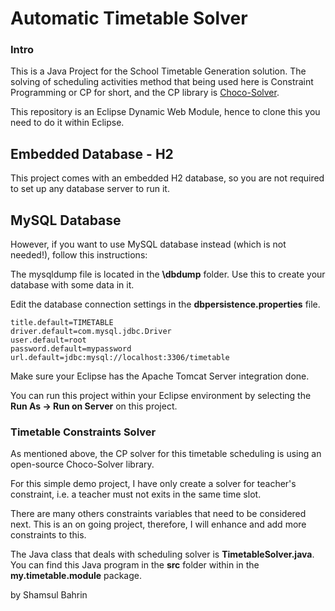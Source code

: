 # Automatic Timetable Solver

### Intro ###

This is a Java Project for the School Timetable Generation solution.  The solving of scheduling activities method that being used here is Constraint Programming or CP for short, and the CP library is <a href="https://github.com/chocoteam/choco-solver">Choco-Solver</a>.


This repository is an Eclipse Dynamic Web Module, hence to clone this you need to do it within Eclipse.


## Embedded Database - H2 ##

This project comes with an embedded H2 database, so you are not required to set up any database server to run it.


## MySQL Database ##

However, if you want to use MySQL database instead (which is not needed!), follow this instructions:

The mysqldump file is located in the <b>\dbdump</b> folder.  Use this to create your database with some data in it.

Edit the database connection settings in the <b>dbpersistence.properties</b> file.

```
title.default=TIMETABLE
driver.default=com.mysql.jdbc.Driver
user.default=root
password.default=mypassword
url.default=jdbc:mysql://localhost:3306/timetable
```

Make sure your Eclipse has the Apache Tomcat Server integration done.

You can run this project within your Eclipse environment by selecting the <b>Run As -> Run on Server</b> on this project.  


### Timetable Constraints Solver ###

As mentioned above, the CP solver for this timetable scheduling is using an open-source Choco-Solver library.

For this simple demo project, I have only create a solver for teacher's constraint, i.e. a teacher must not exits in the same time slot.

There are many others constraints variables that need to be considered next.  This is an on going project, therefore, I will enhance and add more constraints to this.

The Java class that deals with scheduling solver is <b>TimetableSolver.java</b>.  You can find this Java program in the <b>src</b> folder within in the <b>my.timetable.module</b> package.

by
Shamsul Bahrin
